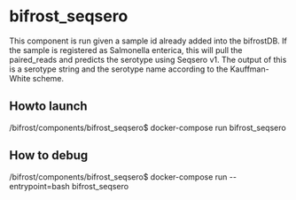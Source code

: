 # bifrost_seqsero

This component is run given a sample id already added into the bifrostDB. If the sample is registered as Salmonella enterica, this will pull the paired_reads and predicts the serotype using Seqsero v1. The output of this is a serotype string and the serotype name according to the Kauffman-White scheme.

## Howto launch
  /bifrost/components/bifrost_seqsero$ docker-compose run bifrost_seqsero
## How to debug
  /bifrost/components/bifrost_seqsero$ docker-compose run --entrypoint=bash bifrost_seqsero